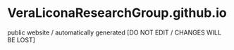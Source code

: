 # VeraLiconaResearchGroup.github.io
public website / automatically generated [DO NOT EDIT / CHANGES WILL BE LOST]
